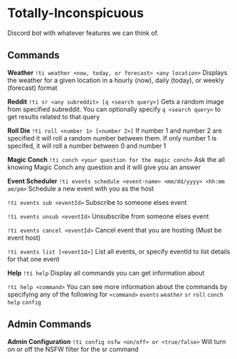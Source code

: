 # Totally-Inconspicuous

Discord bot with whatever features we can think of. 
 
## Commands
**Weather**
 `!ti weather <now, today, or forecast> <any location>`
  Displays the weather for a given location in a hourly (now), daily (today), or weekly (forecast) format
 
 **Reddit**
`!ti sr <any subreddit> [q <search query>]`
Gets a random image from specified subreddit. You can optionally specify `q <search query>` to get results related to that query
 
 **Roll Die**
`!ti roll <number 1> [<number 2>]`
If number 1 and number 2 are specified it will roll a random number between them. If only number 1 is specifed, it will roll a number between 0 and number 1

**Magic Conch**
`!ti conch <your question for the magic conch>`
Ask the all knowing Magic Conch any question and it will give you an answer

**Event Scheduler**
`!ti events schedule <event-name> <mm/dd/yyyy> <hh:mm am/pm>`
Schedule a new event with you as the host

`!ti events sub <eventId>`
Subscribe to someone elses event

`!ti events unsub <eventId>`
Unsubscribe from someone elses event

`!ti events cancel <eventId>`
Cancel event that you are hosting (Must be event host)

`!ti events list [<eventId>]`
List all events, or specify eventId to list details for that one event

**Help**
`!ti help`
Display all commands you can get information about

`!ti help <command>`
You can see more information about the commands by specifying any of the following for `<command>`
``events`` ``weather`` ``sr`` ``roll`` ``conch`` ``help`` ``config``


## Admin Commands
  
**Admin Configuration**
`!ti config nsfw <on/off> or <true/false>`
Will turn on or off the NSFW filter for the sr command
    
